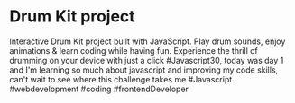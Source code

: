 # Drum Kit project
 Interactive Drum Kit project built with JavaScript. Play drum sounds, enjoy animations & learn coding while having fun. Experience the thrill of drumming on your device with just a click
#Javascript30, today was day 1 and I'm learning so much about javascript and improving my code skills, can't wait to see where this challenge takes me #Javascript #webdevelopment #coding #frontendDeveloper
